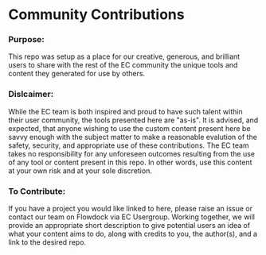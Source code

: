 # Community Contributions
### Purpose:
This repo was setup as a place for our creative, generous, and brilliant users to share with the rest of the EC community the unique tools and content they generated for use by others.

### Dislcaimer:
While the EC team is both inspired and proud to have such talent within their user community, the tools presented here are "as-is". It is advised, and expected, that anyone wishing to use the custom content present here be savvy enough with the subject matter to make a reasonable evalution of the safety, security, and appropriate use of these contributions. The EC team takes no responsibility for any unforeseen outcomes resulting from the use of any tool or content present in this repo. In other words, use this content at your own risk and at your sole discretion.

### To Contribute:
If you have a project you would like linked to here, please raise an issue or contact our team on Flowdock via EC Usergroup. Working together, we will provide an appropriate short description to give potential users an idea of what your content aims to do, along with credits to you, the author(s), and a link to the desired repo.
